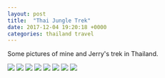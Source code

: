 ```yaml
---
layout: post
title:  "Thai Jungle Trek"
date: 2017-12-04 19:20:18 +0000
categories: thailand travel
---
```


Some pictures of mine and Jerry's trek in Thailand.

<img src="https://sa220030efa07d.blob.core.windows.net/images/2019/07/img_20171203_151736.jpg">

<img src="https://sa220030efa07d.blob.core.windows.net/images/2019/07/img_20171203_105436.jpg">

<img src="https://sa220030efa07d.blob.core.windows.net/images/2019/07/img_20171204_071918.jpg">

<img src="https://sa220030efa07d.blob.core.windows.net/images/2019/07/img_20171203_152150.jpg">

<img src="https://sa220030efa07d.blob.core.windows.net/images/2019/07/img_20171203_160605.jpg">

<img src="https://sa220030efa07d.blob.core.windows.net/images/2019/07/img_20171203_144333.jpg">

<img src="https://sa220030efa07d.blob.core.windows.net/images/2019/07/img_20171204_071922.jpg">

<img src="https://sa220030efa07d.blob.core.windows.net/images/2019/07/img_20171203_143157.jpg">
